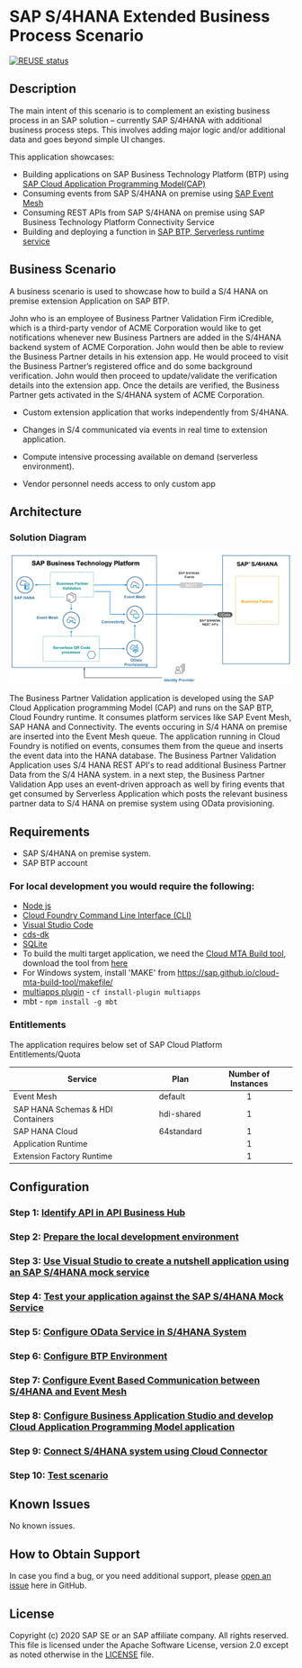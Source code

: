 # SAP S/4HANA Extended Business Process Scenario
[![REUSE status](https://api.reuse.software/badge/github.com/SAP-samples/cloud-extension-s4hana-business-process)](https://api.reuse.software/info/github.com/SAP-samples/cloud-extension-s4hana-business-process)
## Description
The main intent of this scenario is to complement an existing business process in an SAP solution – currently SAP S/4HANA with additional business process steps. This involves adding major logic and/or additional data and goes beyond simple UI changes.

This application showcases:

- Building applications on SAP Business Technology Platform (BTP) using [SAP Cloud Application Programming Model(CAP)](https://cap.cloud.sap/docs/)
- Consuming events from SAP S/4HANA on premise using [SAP Event Mesh](https://help.sap.com/viewer/bf82e6b26456494cbdd197057c09979f/Cloud/en-US/df532e8735eb4322b00bfc7e42f84e8d.html)
- Consuming REST APIs from SAP S/4HANA on premise using SAP Business Technology Platform Connectivity Service
- Building and deploying a function in [SAP BTP, Serverless runtime service](https://help.sap.com/viewer/bf7b2ff68518427c85b30ac3184ad215/Cloud/en-US/7b8cc2b0e8d141d6aa37c7dff4d70b82.html)

## Business Scenario

A business scenario is used to showcase how to build a S/4 HANA on premise extension Application on SAP BTP.

John who is an employee of Business Partner Validation Firm iCredible, which is a third-party vendor of ACME Corporation would like to get notifications whenever new Business Partners are added in the S/4HANA backend system of ACME Corporation. John would then be able to review the Business Partner details in his extension app. He would proceed to visit the Business Partner’s registered office and do some background verification. John would then proceed to update/validate the verification details into the extension app. Once the details are verified, the Business Partner gets activated in the S/4HANA system of ACME Corporation.

- Custom extension application that works independently from S/4HANA.

- Changes in S/4 communicated via events in real time to extension application.

- Compute intensive processing available on demand (serverless environment).

- Vendor personnel needs access to only custom app

## Architecture

### Solution Diagram

![solution diagram](./documentation/images/solution-diagram.jpg)

The Business Partner Validation application is developed using the SAP Cloud Application programming Model (CAP) and runs on the SAP BTP,  Cloud Foundry runtime. It consumes platform services like SAP Event Mesh, SAP HANA and Connectivity. The events occuring in S/4 HANA on premise are inserted into the Event Mesh queue. The application running in Cloud Foundry is notified on events, consumes them from the queue and inserts the event data into the HANA database. The Business Partner Validation Application uses S/4 HANA REST API's to read additional Business Partner Data from the S/4 HANA system. in a next step, the Business Partner Validation App uses an event-driven approach as well by firing events that get consumed by Serverless Application which posts the relevant business partner data to S/4 HANA on premise system using OData provisioning.

## Requirements
* SAP S/4HANA on premise system.
* SAP BTP account

### For local development you would require the following:
* [Node js](https://nodejs.org/en/download/)
* [Cloud Foundry Command Line Interface (CLI)](https://github.com/cloudfoundry/cli#downloads)
* [Visual Studio Code](https://cap.cloud.sap/docs/get-started/in-vscode)
* [cds-dk](https://cap.cloud.sap/docs/get-started/)
* [SQLite ](https://sqlite.org/download.html)
* To build the multi target application, we need the [Cloud MTA Build tool](https://sap.github.io/cloud-mta-build-tool/), download the tool from [here](https://sap.github.io/cloud-mta-build-tool/download/)
* For Windows system, install 'MAKE' from https://sap.github.io/cloud-mta-build-tool/makefile/
* [multiapps plugin](https://github.com/cloudfoundry-incubator/multiapps-cli-plugin) - `cf install-plugin multiapps`  
*  mbt -  `npm install -g mbt`

### Entitlements

The application requires below set of SAP Cloud Platform Entitlements/Quota

| Service                           | Plan       | Number of Instances |
|-----------------------------------|------------|:-------------------:|
| Event Mesh                        | default    |          1          |
| SAP HANA Schemas & HDI Containers | hdi-shared |          1          |
| SAP HANA Cloud           | 64standard |          1          |
| Application Runtime               |            |          1          |
| Extension Factory Runtime         |            |          1          |


## Configuration


### Step 1: [Identify API in API Business Hub](https://github.com/SAP-samples/cloud-extension-s4hana-business-process/blob/mission/mission/develop-application/IdentifyAPIFromAPIBusinessHub.md)

### Step 2: [Prepare the local development environment](https://github.com/SAP-samples/cloud-extension-s4hana-business-process/blob/mission/mission/develop-application/Jumpstart%20Dev%20Environment.md)
### Step 3: [Use Visual Studio to create a nutshell application using an SAP S/4HANA mock service ](https://github.com/SAP-samples/cloud-extension-s4hana-business-process/blob/mission/mission/develop-application/README.md)
### Step 4: [Test your application against the SAP S/4HANA Mock Service](https://github.com/SAP-samples/cloud-extension-s4hana-business-process/blob/mission/mission/develop-application/testmockapplication.md)

### Step 5: [Configure OData Service in S/4HANA System](https://github.com/SAP-samples/cloud-extension-s4hana-business-process/blob/mission/mission/configure-oData-Service/README.md)
### Step 6: [Configure BTP Environment](https://github.com/SAP-samples/cloud-extension-s4hana-business-process/blob/mission/mission/Prepare-Cloud-Platform/Booster.md)
### Step 7: [Configure Event Based Communication between S/4HANA and Event Mesh](https://github.com/SAP-samples/cloud-extension-s4hana-business-process/blob/mission/mission/event_based/README.md)
### Step 8: [Configure Business Application Studio and develop Cloud Application Programming Model application](https://github.com/SAP-samples/cloud-extension-s4hana-business-process/blob/mission/mission/develop-cap-app/README.md)
### Step 9: [Connect S/4HANA system using Cloud Connector](https://github.com/SAP-samples/cloud-extension-s4hana-business-process/blob/mission/mission/cloud-connector/README.md)
### Step 10: [Test scenario](https://github.com/SAP-samples/cloud-extension-s4hana-business-process/blob/mission/mission/testbasicscenario/README.md)




## Known Issues

No known issues.

## How to Obtain Support

In case you find a bug, or you need additional support, please [open an issue](https://github.com/SAP-samples/cloud-extension-s4hana-business-process/issues/new) here in GitHub.

## License
Copyright (c) 2020 SAP SE or an SAP affiliate company. All rights reserved. This file is licensed under the Apache Software License, version 2.0 except as noted otherwise in the [LICENSE](LICENSES/Apache-2.0.txt) file.

